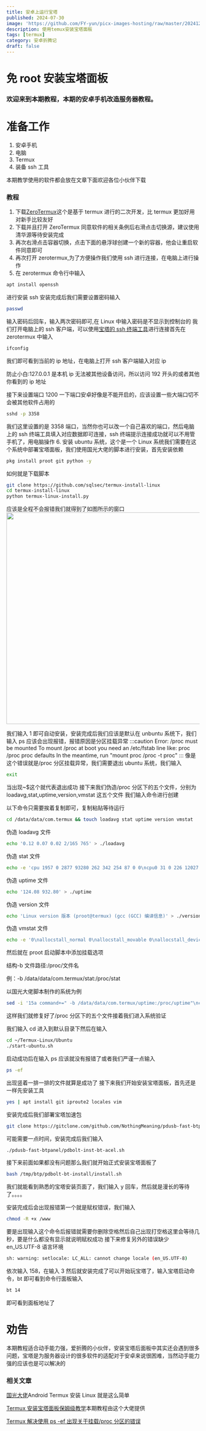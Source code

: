 ```yaml
---
title: 安卓上运行宝塔
published: 2024-07-30
image: 'https://github.com/FY-yun/picx-images-hosting/raw/master/20241217/bt_logo_new.3nrog5i6i5.webp'
description: 使用temux安装宝塔面板
tags: [termux]
category: 安卓折腾记
draft: false
---
```



# 免 root 安装宝塔面板

### 欢迎来到本期教程，本期的安卓手机改造服务器教程。

# 准备工作

1. 安卓手机
2. 电脑
3. Termux
4. 装备 ssh 工具

本期教学使用的软件都会放在文章下面欢迎各位小伙伴下载

### 教程

1. 下载[ZeroTermux](https://github.com/hanxinhao000/ZeroTermux)这个是基于 termux 进行的二次开发，比 termux 更加好用对新手比较友好
2. 下载并且打开 ZeroTermux 同意软件的相关条例后右滑点击切换源，建议使用清华源等待安装完成
3. 再次右滑点击容器切换，点击下面的悬浮球创建一个新的容器，他会让重启软件同意即可
4. 再次打开 zerotermux,为了方便操作我们使用 ssh 进行连接，在电脑上进行操作
5. 在 zerotermux 命令行中输入

```bash
apt install openssh
```

进行安装 ssh 安装完成后我们需要设置密码输入

```bash
passwd
```

输入密码后回车，输入两次密码即可,在 Linux 中输入密码是不显示到控制台的
我们打开电脑上的 ssh 客户端，可以使用[宝塔的 ssh 终端工具](https://www.bt.cn/new/product_ssh.html)进行连接首先在 zerotermux 中输入

```bash
ifconfig
```

我们即可看到当前的 ip 地址，在电脑上打开 ssh 客户端输入对应 ip

防止小白:127.0.0.1 是本机 ip 无法被其他设备访问，所以访问 192 开头的或者其他你看到的 ip 地址

接下来设置端口 1200 一下端口安卓好像是不能开启的，应该设置一些大端口切不会被其他软件占用的

```bash
sshd -p 3358
```

我们这里设置的是 3358 端口，当然你也可以改一个自己喜欢的端口，然后电脑上的 ssh 终端工具填入对应数据即可连接，ssh 终端提示连接成功就可以不用管手机了，用电脑操作 6. 安装 ubuntu 系统，这个是一个 Linux 系统我们需要在这个系统中部署宝塔面板，我们使用国光大佬的脚本进行安装，首先安装依赖

```bash
pkg install proot git python -y
```

如何就是下载脚本

```bash
git clone https://github.com/sqlsec/termux-install-linux
cd termux-install-linux
python termux-linux-install.py
```

应该是全程不会报错我们就得到了如图所示的窗口
<img src="https://onedrive.live.com/embed?resid=2182F48B953D36F8%2114555&authkey=%21AHGa9T-9MZ2Xm68&width=844&height=552" width="844" height="552" />

我们输入 1 即可自动安装，安装完成后我们应该是默认在 unbuntu 系统下，我们输入 ps 应该会出现报错，报错原因是分区挂载异常
:::caution
Error: /proc must be mounted
To mount /proc at boot you need an /etc/fstab line like:
proc /proc proc defaults
In the meantime, run "mount proc /proc -t proc"
:::
像是这个错误就是/proc 分区挂载异常，我们需要退出 ubuntu 系统，我们输入

```bash
exit
```

当出现~$这个就代表退出成功
接下来我们伪造/proc 分区下的五个文件，分别为 loadavg,stat,uptime,version,vmstat 这五个文件
我们输入命令进行创建

以下命令只需要挨着复制即可，复制粘贴等待运行

```bash
cd /data/data/com.termux && touch loadavg stat uptime version vmstat
```

伪造 loadavg 文件

```bash
echo '0.12 0.07 0.02 2/165 765' > ./loadavg
```

伪造 stat 文件

```bash
echo -e 'cpu 1957 0 2877 93280 262 342 254 87 0 0\ncpu0 31 0 226 12027 82 10 4 9 0 0\ncpu1 45 0 664 11144 21 263 233 12 0 0\ncpu2 494 0 537 11283 27 10 3 8 0 0\ncpu3 359 0 234 11723 24 26 5 7 0 0\ncpu4 295 0 268 11772 10 12 2 12 0 0\ncpu5 270 0 251 11833 15 3 1 10 0 0\ncpu6 430 0 520 11386 30 8 1 12 0 0\ncpu7 30 0 172 12108 50 8 1 13 0 0\nintr 127541 38 290 0 0 0 0 4 0 1 0 0 25329 258 0 5777 277 0 0 0 0 0 0 0 0 0 0 0 0 0 0 0 0 0 0 0 0 0 0 0 0 0 0 0 0 0 0 0 0 0 0 0 0 0 0 0 0 0 0 0 0 0 0 0 0 0 0 0 0 0 0 0 0 0 0 0 0 0 0 0 0 0 0 0 0 0 0 0 0 0 0 0 0 0 0 0 0 0 0 0 0 0 0 0 0 0 0 0 0 0 0 0 0 0 0 0 0 0 0 0 0 0 0 0 0 0 0 0 0 0 0 0 0 0 0 0 0 0 0 0 0 0 0 0 0 0 0 0 0 0 0 0 0 0 0 0 0 0 0 0 0 0 0 0 0 0 0 0 0 0 0 0 0 0 0 0 0 0 0 0 0 0 0 0 0 0 0 0 0 0 0 0 0 0 0 0 0 0 0 0 0 0 0 0 0 0 0 0 0 0 0 0 0 0 0 0 0 0 0 0 0 0 0 0 0 0 0 0 0 0 0 0 0 0 0 0 0 0 0 0 0 0 0 0 0 0 0 0 0 0 0 0 0 0 0 0 0 0 0 0 0 0 0 0 0 0 0 0 0 0 0 0 0 0 0 0 0 0 0 0 0 0 0 0 0 0 0 0 0 0 0 0 0 0 0 0 0 0 0 0 0 0 0 0 0 0 0 0 0 0 0 0 0 0 0 0 0 0 0 0 0 0 0 0 0 0 0 0 0 0 0 0 0 0 0 0 0 0 0 0 0 0 0 0 0 0 0 0 0 0 0 0 0 0 0 0 0 0 0 0 0 0 0 0 0 0 0 0 0 0 0 0 0 0 0 0 0 0 0 0 0 0 0 0 0 0 0 0 0 0 0 0 0 0 0 0 0 0 0 0 0 0 0 0 0 0 0 0 0 0 0 0 0 0 0 0 0 0 0 0 0 0 0 0 0 0 0 0 0 0 0 0 0 0 0 0 0 0 0 0 0 0 0 0 0 0 0 0 0 0 0 0 0 0 0 0 0 0 0 0 0 0 0 0 0 0 0 0 0 0 0 0 0 0 0 0 0 0 0 0 0 0 0 0 0 0 0 0 0\nctxt 14022\nbtime 1680020856\nprocesses 772\nprocs_running 2\nprocs_blocked 0\nsoftirq 75663 0 5903 6 25375 10774 0 243 11685 0 21677' > ./stat
```

伪造 uptime 文件

```bash
echo '124.08 932.80' > ./uptime
```

伪造 version 文件

```bash
echo 'Linux version 版本 (proot@termux) (gcc (GCC) 编译信息)' > ./version
```

伪造 vmstat 文件

```bash
echo -e '0\nallocstall_normal 0\nallocstall_movable 0\nallocstall_device 0\npgskip_dma 0\npgskip_dma32 0\npgskip_normal 0\npgskip_movable 0\npgskip_device 0\npgfree 3077011\npgactivate 0\npgdeactivate 0\npglazyfree 0\npgfault 176973\npgmajfault 488\npglazyfreed 0\npgrefill 0\npgreuse 19230\npgsteal_kswapd 0\npgsteal_direct 0\npgsteal_khugepaged 0\npgdemote_kswapd 0\npgdemote_direct 0\npgdemote_khugepaged 0\npgscan_kswapd 0\npgscan_direct 0\npgscan_khugepaged 0\npgscan_direct_throttle 0\npgscan_anon 0\npgscan_file 0\npgsteal_anon 0\npgsteal_file 0\nzone_reclaim_failed 0\npginodesteal 0\nslabs_scanned 0\nkswapd_inodesteal 0\nkswapd_low_wmark_hit_quickly 0\nkswapd_high_wmark_hit_quickly 0\npageoutrun 0\npgrotated 0\ndrop_pagecache 0\ndrop_slab 0\noom_kill 0\nnuma_pte_updates 0\nnuma_huge_pte_updates 0\nnuma_hint_faults 0\nnuma_hint_faults_local 0\nnuma_pages_migrated 0\npgmigrate_success 0\npgmigrate_fail 0\nthp_migration_success 0\nthp_migration_fail 0\nthp_migration_split 0\ncompact_migrate_scanned 0\ncompact_free_scanned 0\ncompact_isolated 0\ncompact_stall 0\ncompact_fail 0\ncompact_success 0\ncompact_daemon_wake 0\ncompact_daemon_migrate_scanned 0\ncompact_daemon_free_scanned 0\nhtlb_buddy_alloc_success 0\nhtlb_buddy_alloc_fail 0\ncma_alloc_success 0\ncma_alloc_fail 0\nunevictable_pgs_culled 27002\nunevictable_pgs_scanned 0\nunevictable_pgs_rescued 744\nunevictable_pgs_mlocked 744\nunevictable_pgs_munlocked 744\nunevictable_pgs_cleared 0\nunevictable_pgs_stranded 0\nthp_fault_alloc 13\nthp_fault_fallback 0\nthp_fault_fallback_charge 0\nthp_collapse_alloc 4\nthp_collapse_alloc_failed 0\nthp_file_alloc 0\nthp_file_fallback 0\nthp_file_fallback_charge 0\nthp_file_mapped 0\nthp_split_page 0\nthp_split_page_failed 0\nthp_deferred_split_page 1\nthp_split_pmd 1\nthp_scan_exceed_none_pte 0\nthp_scan_exceed_swap_pte 0\nthp_scan_exceed_share_pte 0\nthp_split_pud 0\nthp_zero_page_alloc 0\nthp_zero_page_alloc_failed 0\nthp_swpout 0\nthp_swpout_fallback 0\nballoon_inflate 0\nballoon_deflate 0\nballoon_migrate 0\nswap_ra 0\nswap_ra_hit 0\nksm_swpin_copy 0\ncow_ksm 0\nzswpin 0\nzswpout 0\ndirect_map_level2_splits 29\ndirect_map_level3_splits 0\nnr_unstable 0' > ./vmstat
```

然后就在 proot 启动脚本中添加挂载选项

结构-b 文件路径:/proc/文件名

例：-b /data/data/com.termux/stat:/proc/stat

以国光大佬脚本制作的系统为例

```bash
sed -i '15a command+=" -b /data/data/com.termux/uptime:/proc/uptime"\ncommand+=" -b /data/data/com.termux/vmstat:/proc/vmstat"\ncommand+=" -b /data/data/com.termux/version:/proc/version"\ncommand+=" -b /data/data/com.termux/stat:/proc/stat"\ncommand+=" -b /data/data/com.termux/loadavg:/proc/loadavg"' ~/Termux-Linux/Ubuntu/start-ubuntu.sh
```

这样我们就修复好了/proc 分区下的五个文件接着我们进入系统验证

我们输入 cd 进入到默认目录下然后在输入

```bash
cd ~/Termux-Linux/Ubuntu
./start-ubuntu.sh
```

启动成功后在输入 ps 应该就没有报错了或者我们严谨一点输入

```bash
ps -ef
```

出现竖着一排一排的文件就算是成功了
接下来我们开始安装宝塔面板，首先还是一样先安装工具

```bash
yes | apt install git iproute2 locales vim
```

安装完成后我们部署宝塔加速包

```bash
git clone https://gitclone.com/github.com/NothingMeaning/pdusb-fast-btpanel
```

可能需要一点时间，安装完成后我们输入

```bash
./pdusb-fast-btpanel/pdbolt-inst-bt-acel.sh
```

接下来前面如果都没有问题那么我们就开始正式安装宝塔面板了

```bash
bash /tmp/btp/pdbolt-bt-install/install.sh
```

我们就能看到熟悉的宝塔安装页面了，我们输入 y 回车，然后就是漫长的等待了。。。。

安装完成后会出现报错第一个就是赋权错误，我们输入

```bash
chmod -R +x /www
```

要是出现输入这个命令后报错就需要你删除空格然后自己出现打空格这里会等待几秒，要是什么都没有显示就说明赋权成功
接下来修复另外的错误缺少 en_US.UTF-8 语言环境

```bash
sh: warning: setlocale: LC_ALL: cannot change locale (en_US.UTF-8)
```

依次输入 158，在输入 3 然后就安装完成了可以开始玩宝塔了，输入宝塔启动命令，bt 即可看到命令行面板输入

```bash
bt 14
```

即可看到面板地址了

# 劝告

本期教程适合动手能力强，爱折腾的小伙伴，安装宝塔后面板中其实还会遇到很多问题，宝塔是为服务器设计的很多软件的适配对于安卓来说很困难，当然动手能力强的应该也是可以解决的

### 相关文章

[国光大佬](https://www.sqlsec.com/2020/04/termuxlinux.html)Android Termux 安装 Linux 就是这么简单

[Termux 安装宝塔面板保姆级教学](https://blog.csdn.net/m0_66678248/article/details/136462877)本期教程由这个大佬提供

[Termux 解决使用 ps -ef 出现关于挂载/proc 分区的错误](https://blog.csdn.net/m0_66678248/article/details/136440403?spm=1001.2014.3001.5501)
